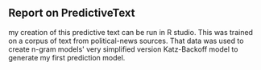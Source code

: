 ## Report on PredictiveText

my creation of this predictive text can be run in R studio. This was trained on a corpus of text from political-news sources.
That data was used to create n-gram models' very simplified version Katz-Backoff model to generate my first prediction model.
